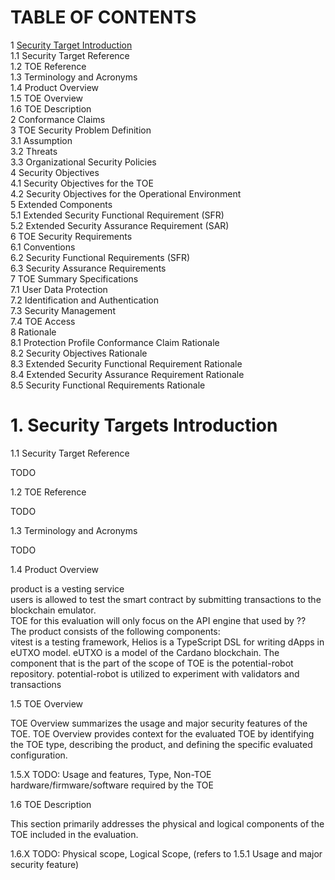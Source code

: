 # TABLE OF CONTENTS
1 [Security Target Introduction](#1-security-targets-introduction)<br>
1.1 Security Target Reference <br>
1.2 TOE Reference <br>
1.3 Terminology and Acronyms<br>
1.4 Product Overview<br>
1.5 TOE Overview <br>
1.6 TOE Description<br>
2 Conformance Claims<br>
3 TOE Security Problem Definition<br>
3.1 Assumption<br>
3.2 Threats<br>
3.3 Organizational Security Policies<br>
4 Security Objectives<br>
4.1 Security Objectives for the TOE<br>
4.2 Security Objectives for the Operational Environment<br>
5 Extended Components<br>
5.1 Extended Security Functional Requirement (SFR)<br>
5.2 Extended Security Assurance Requirement (SAR)<br>
6 TOE Security Requirements<br>
6.1 Conventions<br>
6.2 Security Functional Requirements (SFR)<br>
6.3 Security Assurance Requirements<br>
7 TOE Summary Specifications<br>
7.1 User Data Protection<br>
7.2 Identification and Authentication<br>
7.3 Security Management<br>
7.4 TOE Access<br>
8 Rationale<br>
8.1 Protection Profile Conformance Claim Rationale<br>
8.2 Security Objectives Rationale<br>
8.3 Extended Security Functional Requirement Rationale<br>
8.4 Extended Security Assurance Requirement Rationale<br>
8.5 Security Functional Requirements Rationale<br>

# 1. Security Targets Introduction

1.1 Security Target Reference <br>

TODO

1.2 TOE Reference <br>

TODO

1.3 Terminology and Acronyms<br>

TODO

1.4 Product Overview<br>

product is a vesting service <br>
users is allowed to test the smart contract by submitting transactions to the blockchain emulator.<br>
TOE for this evaluation will only focus on the API engine that used by ?? <br>
The product consists of the following components: <br>
vitest is a testing framework, Helios is a TypeScript DSL for writing dApps in eUTXO model. eUTXO is a model of the Cardano blockchain.
The component that is the part of the scope of TOE is the potential-robot repository. potential-robot is utilized to experiment with validators and transactions<br> 

1.5 TOE Overview <br>

TOE Overview summarizes the usage and major security features of the TOE. TOE Overview provides
context for the evaluated TOE by identifying the TOE type, describing the product, and defining the
specific evaluated configuration. <br>

1.5.X TODO: Usage and features, Type, Non-TOE hardware/firmware/software required by the TOE

1.6 TOE Description<br>

This section primarily addresses the physical and logical components of the TOE included in the
evaluation.

1.6.X TODO: Physical scope, Logical Scope, (refers to 1.5.1 Usage and major security feature)
